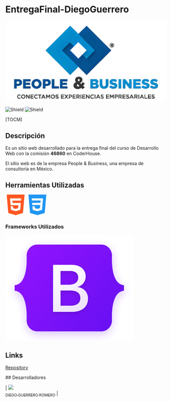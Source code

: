 # EntregaFinal-DiegoGuerrero

![Logo P&B](<assets/img/1 IMAGOTIPO zyro.png>)

![Shield](https://img.shields.io/badge/status-En_desarrollo-green)
![Shield](https://img.shields.io/badge/release_date-Octubre-orange)

[TOCM]

## Descripción

Es un sitio web desarrollado para la entrega final del curso de Desarrollo Web con la comisión __46860__ en CoderHouse. 

El sitio web es de la empresa People & Business, una empresa de consultoría en México. 

## Herramientas Utilizadas

![HTML5](html-5-3.png)
![CSS3](css-3.png)

### Frameworks Utilizados

![Bootstrap](bootstrap-logo-shadow.png)

## Links

[Repository](https://github.com/DiegoGR22/EntregaFinal-DiegoGuerrero/tree/entrega-final)

## Desarrolladores

| [<img src="https://avatars.githubusercontent.com/u/142441979?v=4" width=115><br><sub>DIEGO GUERRERO ROMERO</sub>](https://github.com/DiegoGR22) |

